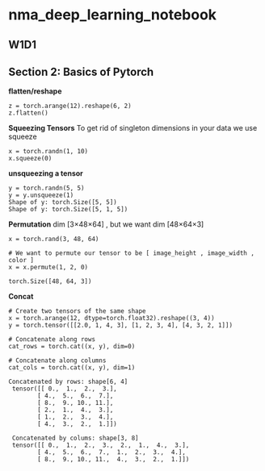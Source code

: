 # nma_deep_learning_notebook

## W1D1

## Section 2: Basics of Pytorch
**flatten/reshape**
```
z = torch.arange(12).reshape(6, 2)
z.flatten()
```

**Squeezing Tensors**
To get rid of singleton dimensions in your data we use squeeze
```
x = torch.randn(1, 10)
x.squeeze(0)
```
**unsqueezing a tensor**
```
y = torch.randn(5, 5)
y = y.unsqueeze(1)
Shape of y: torch.Size([5, 5])
Shape of y: torch.Size([5, 1, 5])
```

**Permutation**
dim  [3×48×64] , but we want dim [48×64×3]
```
x = torch.rand(3, 48, 64)

# We want to permute our tensor to be [ image_height , image_width , color ]
x = x.permute(1, 2, 0)

torch.Size([48, 64, 3])
```
**Concat**
```
# Create two tensors of the same shape
x = torch.arange(12, dtype=torch.float32).reshape((3, 4))
y = torch.tensor([[2.0, 1, 4, 3], [1, 2, 3, 4], [4, 3, 2, 1]])

# Concatenate along rows
cat_rows = torch.cat((x, y), dim=0)

# Concatenate along columns
cat_cols = torch.cat((x, y), dim=1)

Concatenated by rows: shape[6, 4] 
 tensor([[ 0.,  1.,  2.,  3.],
        [ 4.,  5.,  6.,  7.],
        [ 8.,  9., 10., 11.],
        [ 2.,  1.,  4.,  3.],
        [ 1.,  2.,  3.,  4.],
        [ 4.,  3.,  2.,  1.]])

 Concatenated by colums: shape[3, 8]  
 tensor([[ 0.,  1.,  2.,  3.,  2.,  1.,  4.,  3.],
        [ 4.,  5.,  6.,  7.,  1.,  2.,  3.,  4.],
        [ 8.,  9., 10., 11.,  4.,  3.,  2.,  1.]])
```

